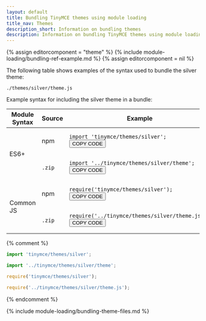 ```yaml
---
layout: default
title: Bundling TinyMCE themes using module loading
title_nav: Themes
description_short: Information on bundling themes
description: Information on bundling TinyMCE themes using module loading
---
```

{% assign editorcomponent = "theme" %}
{% include module-loading/bundling-ref-example.md %}
{% assign editorcomponent = nil %}


The following table shows examples of the syntax used to bundle the silver theme:

```
./themes/silver/theme.js
```

Example syntax for including the silver theme in a bundle:

<table>
<thead>
<tr>
<th>Module Syntax</th>
<th>Source</th>
<th>Example</th>
</tr>
</thead>
<tbody>
<tr>
<td rowspan="2">ES6+</td>
<td>npm</td>
<td>
<div class="language-js highlighter-rouge"><div class="highlight"><pre class="prettyprint prettyprinted" style=""><code><span class="k"><span class="kwd">import</span></span><span class="pln"> </span><span class="s1"><span class="str">'tinymce/themes/silver'</span></span><span class="p"><span class="pun">;</span></span>
</code><button class="copy-to-clipboard-button">COPY CODE</button></pre></div></div>
</td>
</tr>
<tr>
<td><code>.zip</code>&nbsp;</td>
<td>
<div class="language-js highlighter-rouge"><div class="highlight"><pre class="prettyprint prettyprinted" style=""><code><span class="k"><span class="kwd">import</span></span><span class="pln"> </span><span class="s1"><span class="str">'../tinymce/themes/silver/theme'</span></span><span class="p"><span class="pun">;</span></span>
</code><button class="copy-to-clipboard-button">COPY CODE</button></pre></div></div>
</td>
</tr>
<tr>
<td rowspan="2">Common JS</td>
<td>npm</td>
<td>
<div class="language-js highlighter-rouge"><div class="highlight"><pre class="prettyprint prettyprinted" style=""><code><span class="nx"><span class="kwd">require</span></span><span class="p"><span class="pun">(</span></span><span class="s1"><span class="str">'tinymce/themes/silver'</span></span><span class="p"><span class="pun">);</span></span>
</code><button class="copy-to-clipboard-button">COPY CODE</button></pre></div></div>
</td>
</tr>
<tr>
<td><code>.zip</code>&nbsp;</td>
<td>
<div class="language-js highlighter-rouge"><div class="highlight"><pre class="prettyprint prettyprinted" style=""><code><span class="nx"><span class="kwd">require</span></span><span class="p"><span class="pun">(</span></span><span class="s1"><span class="str">'../tinymce/themes/silver/theme.js'</span></span><span class="p"><span class="pun">);</span></span>
</code><button class="copy-to-clipboard-button">COPY CODE</button></pre></div></div>
</td>
</tr>
</tbody>
</table>

{% comment %}
```js
import 'tinymce/themes/silver';
```
```js
import '../tinymce/themes/silver/theme';
```
```js
require('tinymce/themes/silver');
```
```js
require('../tinymce/themes/silver/theme.js');
```

{% endcomment %}

{% include module-loading/bundling-theme-files.md %}